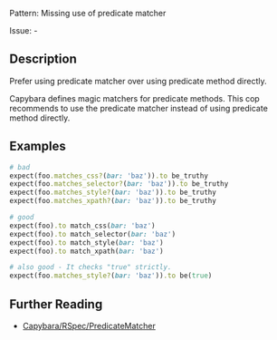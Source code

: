 Pattern: Missing use of predicate matcher

Issue: -

## Description

Prefer using predicate matcher over using predicate method directly.

Capybara defines magic matchers for predicate methods. This cop recommends to use the predicate matcher instead of using predicate method directly.

## Examples

```ruby
# bad
expect(foo.matches_css?(bar: 'baz')).to be_truthy
expect(foo.matches_selector?(bar: 'baz')).to be_truthy
expect(foo.matches_style?(bar: 'baz')).to be_truthy
expect(foo.matches_xpath?(bar: 'baz')).to be_truthy

# good
expect(foo).to match_css(bar: 'baz')
expect(foo).to match_selector(bar: 'baz')
expect(foo).to match_style(bar: 'baz')
expect(foo).to match_xpath(bar: 'baz')

# also good - It checks "true" strictly.
expect(foo.matches_style?(bar: 'baz')).to be(true)
```

## Further Reading

* [Capybara/RSpec/PredicateMatcher](https://docs.rubocop.org/rubocop-capybara/cops_capybara_rspec.html#capybararspecpredicatematcher)